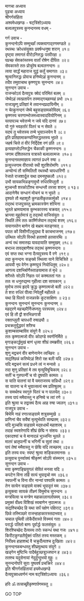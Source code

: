 मागचा अध्याय  
पुढचा अध्याय  
श्रीगर्गसंहिता  
अश्वमेधखण्डः - षट्‌त्रिंशोऽध्यायः  
बल्वलपुत्रस्य कुनन्दनस्य वधम् -  
  
गर्ग उवाच -  
कुनन्दनोऽपि सम्मूर्च्छां त्यक्त्वागाद्‌रणमण्डले ॥  
रथस्थः क्रोधसंयुक्तः प्रवर्षन्धनुषा शरान् ॥१॥  
दृष्ट्वा तमागतं वीरोऽनिरुद्धः परवीरहा ॥  
पप्रच्छ सेवकांस्तस्य वार्तां रोषेण दीपितः ॥२॥  
सेवकास्ते ततः प्रोचुरेष बल्वलनन्दनः ॥  
त्वया सार्द्धं महाराज युद्धं कर्तुं समागतः ॥३॥  
श्रुत्वानिरुद्धः प्रोवाच हनिष्येऽहं कुनन्दनम् ॥  
तदैव तमुवाचाथ कृष्णपुत्रः सुनन्दनः ॥४॥  
सुनन्दन उवाच -  
राजन्कोऽयं दैत्यपुत्रः क्वेदं परिमितं बलम् ॥  
जेष्येऽहं त्वत्प्रतापेन तस्माद्गच्छाम्यहं प्रभो ॥५॥  
राजञ्छृणु प्रतिज्ञां मे तवानन्दप्रदायिनीम् ॥  
न चेत्कुनन्दनं जेष्ये बहुसङ्ग्रामकोविदम् ॥६॥  
कृष्णस्य चरणाम्भोजमध्वास्वादवियोगिनम् ॥  
यत्पापञ्च भवेत्तन्मे न जये यदि दानवं ॥७॥  
यो गुरुं भवहर्तारं पितरं च न सेवते ॥  
यदघं तु भवेत्तस्य तन्मे भूयाञ्जयेन वै ॥८॥  
इति प्रतिज्ञामाकर्ण्यानिरुद्धस्तस्य भूपते ॥  
जहर्ष चित्ते तं वीरं निर्द्दिदेश रणं प्रति ॥९॥  
इत्याज्ञप्तोऽनिरुद्धेन चैकाकी कृष्णनन्दनः ॥  
जगाम दंशितस्तत्र यत्रास्ते बल्वलात्मजः ॥१०॥  
कुनन्दनस्तमाज्ञाय त्वागतं प्रधने रुषा ॥  
प्रत्युज्जगाम वीराग्र्यो रथी शूरशिरोमणिः ॥११॥  
अन्योन्यं तौ सम्मिलितौ रथस्थौ चापधारिणौ ॥  
रेजाते राजशार्दूल यथा दमनपुष्कलौ ॥१२॥  
उभौ सायकभिन्नङ्गावुभौ रुधिरविप्लुतौ ॥  
मुञ्चन्तौ शरकोटीश्च सन्धन्तौ तरसा शरान् ॥ १३॥  
आदानेनैव सन्धानं मोचनं च न भूपते ॥  
दृश्यते तौ महाशूरौ कुण्डलीकृतकार्मुकौ ॥१४॥  
तद्‌रथं राजपुत्रस्तु भ्रामकास्त्रेण शोभिना ॥  
भूतले भ्रामयामास कुम्भकारस्य चक्रवत् ॥१५॥  
भ्रान्त्वा मुहूर्तमात्रं तु तद्‌रथो वाजिसंयुतः ॥  
स्थितिं लेभे ततः कार्ष्णिर्जघान तद्‌रथे शरम् ॥१६॥  
सयानस्तेन बाणेन खे बभ्राम मतङ्गवत् ॥  
पपात कौ विशीर्णोऽभूद्यथा वै काचभाजनम् ॥१७॥  
उत्थितः सोऽपि विरथो हताश्वो हतसारथिः ॥  
अन्यं रथं समारुह्य यावदायाति सम्मुखम् ॥१८॥  
बभञ्ज तावद्बाणैश्च तद्‌रथं कृष्णनन्दनः ॥  
एवं सप्त रथा भग्ना दैत्यपुत्रस्य वै रणे ॥१९॥  
तदा कुनन्दनः सङ्ख्ये स्थित्वा याने विचित्रिते ॥  
आययौ नृप वेगेन कृष्णपुत्रं नियोधितुम् ॥२०॥  
आगत्य दशभिर्बाणैस्ताडयामास तं मृधे ॥  
शरैस्तेः सोऽपि निहतः परं कश्मलतां गतः ॥  
ततः स धनुरुद्यम्य गृहीत्वा दश सायकान् ॥  
मुमोच तस्य हृदये क्रुद्धः कृष्णात्मजो बली ॥२२॥  
ते शरा रुधिरं पीत्वा निपेतुर्वै महीतले ॥  
यथा हि पितरो राजन्नरके कूटसाक्षिणः ॥ २३॥  
कुनन्दनः सुनन्दनं सुनन्दनः कुनन्दनम् ॥  
महद्‌रणे महच्छरैर्निजघ्नतुः परस्परम् ॥२४॥  
एवं हि तौ द्वौ शरभिन्नगात्रौ  
     रक्ताप्लुतौ चापधरौ रुषाढ्यौ ॥  
प्रचक्रतुर्युद्धवरं शरैश्च  
     कुशाम्बसाम्बाविव संयुगे वै ॥२५॥  
ततः कृष्णात्मजो वीरः कोदण्डे स्वर्णनिर्मिते ॥  
मृगाङ्कार्द्धमुखं बाणं धृत्वा शीघ्रं तमब्रवीत् ॥२६॥  
सुनन्दन उवाच -  
शृणु मद्वचनं वीर बाणेनानेन त्वच्छिरः ॥  
सद्यश्छिन्नं करिष्येऽहं शिरो रक्ष बली यदि ॥२७॥  
यदि मद्वचनं सत्यं प्रधने त्वं न मन्यसे ॥  
तदा शृणु प्रतिज्ञां मे तव मृत्युविषूचिकाम् ॥२८॥  
सतीं च गुरुपत्नीं च यो दूषयति कामतः ॥  
स याति यातनां यां वै यमराजस्य सन्निधौ ॥२९॥  
सा यातना च मे भूयात्सत्यं मम प्रतिश्रुतम् ॥  
यः समर्थश्च स्वगुरुं पितरं च न पालयेत् ॥३०॥  
तस्य पापं ममैवास्तु न हनिष्ये च त्वां रणे ॥  
इति श्रुत्वा च तद्वाक्यं दैत्य आह रुषा ज्वलन् ॥३१॥  
राजपुत्र उवाच -  
बिभेमि नाहं रणात्सङ्ग्रामे शत्रुसम्मुखे ॥  
प्राणिनां चैव सर्वेषां मृत्युर्भवति साम्प्रतम् ॥३२॥  
यदि मुञ्चसि सङ्ग्रामे मद्‌वधार्थे महाशरम् ॥  
तदाहं स्वशरेणापि शीघ्रं छेद्मि न संशयः ॥३३॥  
एकादश्यां च ये मानादन्नं भुञ्जन्ति भूतले ॥  
मातरं भ्रातृपत्नीं च भगिनीं च सुतां तथा ॥  
पापं तेषां ममैवास्तु न छेद्मि यदि त्वच्छरम् ॥३४॥  
इति तस्य वच: स्पष्टं श्रुत्वा शङ्कितमानसः ॥  
प्रत्युवाच पुनर्वाक्यं श्रीकृष्णं सोऽपि संस्मरन् ॥३५॥  
सुनन्दन उवाच -  
मया कृष्णाङ्घ्रियुगलं सेवितं मनसा यदि ॥  
कपटेन विना तर्हि सत्यं भूयाद्वचो मम ॥३६॥  
स्वपत्नीं च विना वीर नान्यां पश्यामि कामतः ॥  
तेन सत्येन सङ्ग्रामे वाक्यं भूयादृतं मम ॥३७॥  
इत्युक्त्वा सायकं तीक्ष्णं विमुमोच सुनन्दनः ॥  
मन्त्रयित्वा च मन्त्रेण महाकालानलोपमम् ॥३८॥  
प्रमुक्तं वीक्ष्य विशिखं स्वबाणेन नृपात्मजः ॥  
सद्यश्चिच्छेद हि यथा सर्पं पक्षेण पक्षिराट् ॥३९॥  
छिन्ने तस्मिञ्छरे राजन्हाहाकारस्तदाभवत् ॥  
चचाल पृथिवी लोकैर्देवास्ते विस्मयं गताः ॥४०॥  
परार्द्धः पतितो बाणः पूर्वार्द्धः फलसंयुतः ॥  
शिरश्चिच्छेद दैत्यस्य तरोः स्कन्धं यथा गजः ॥४१॥  
किरीटकुण्डलैर्युक्तं पतितं तस्य मस्तकम् ॥  
निरीक्ष्य हाहाशब्दं वै चक्रुर्दैत्याश्च दुःखिताः ॥४२॥  
कुनन्दनकबन्धस्तु शीघ्रमुत्थाय संयुगे ॥  
खड्गेन मुष्टिभिः पादैर्बहूञ्छत्रूञ्जघान ह ॥४३॥  
ततश्च यदुसेनायां नेदुर्दुन्दुभयो मुहुः ॥  
सुनन्दनोपरि सुराः पुष्पवर्षं प्रचक्रिरे ॥४४॥  
इति श्रीगर्गसंहितायां हयमेधखण्डे  
दैत्यपुत्रवधवर्णनं नाम षट्‌त्रिंशोऽध्यायः ॥३६॥  
  
हरिः ॐ तत्सच्छ्रीकृष्णार्पणमस्तु ॥  
  
GO TOP
